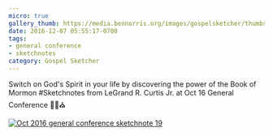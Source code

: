 ```yaml
---
micro: true
gallery_thumb: https://media.bennorris.org/images/gospelsketcher/thumbs/oct-16-3-curtis.jpg
date: 2016-12-07 05:55:17-0700
tags:
- general conference
- sketchnotes
category: Gospel Sketcher
---
```


Switch on God's Spirit in your life by discovering the power of the Book of Mormon
#Sketchnotes from LeGrand R. Curtis Jr. at Oct 16 General Conference ✍🏼⛪️

[![Oct 2016 general conference sketchnote 19](https://media.bennorris.org/images/gospelsketcher/general-conference/oct-2016/oct-16-3-curtis.jpg)](https://media.bennorris.org/images/gospelsketcher/general-conference/oct-2016/oct-16-3-curtis.jpg)